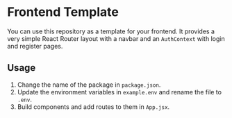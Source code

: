 # Frontend Template

You can use this repository as a template for your frontend. It provides a very simple
React Router layout with a navbar and an `AuthContext` with login and register pages.

## Usage

1. Change the name of the package in `package.json`.
2. Update the environment variables in `example.env` and rename the file to `.env`.
3. Build components and add routes to them in `App.jsx`.
